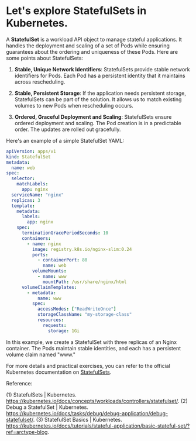 # Let's explore **StatefulSets** in Kubernetes.

A **StatefulSet** is a workload API object to manage stateful applications. It handles the deployment and scaling of a set of Pods while ensuring guarantees about the ordering and uniqueness of these Pods. Here are some points about StatefulSets:

1. **Stable, Unique Network Identifiers**: StatefulSets provide stable network identifiers for Pods. Each Pod has a persistent identity that it maintains across rescheduling.

2. **Stable, Persistent Storage**: If the application needs persistent storage, StatefulSets can be part of the solution. It allows us to match existing volumes to new Pods when rescheduling occurs.

3. **Ordered, Graceful Deployment and Scaling**: StatefulSets ensure ordered deployment and scaling. The Pod creation is in a predictable order. The updates are rolled out gracefully.

Here's an example of a simple StatefulSet YAML:

```yaml
apiVersion: apps/v1
kind: StatefulSet
metadata:
  name: web
spec:
  selector:
    matchLabels:
      app: nginx
  serviceName: "nginx"
  replicas: 3
  template:
    metadata:
      labels:
        app: nginx
    spec:
      terminationGracePeriodSeconds: 10
      containers:
        - name: nginx
          image: registry.k8s.io/nginx-slim:0.24
          ports:
            - containerPort: 80
              name: web
          volumeMounts:
            - name: www
              mountPath: /usr/share/nginx/html
      volumeClaimTemplates:
        - metadata:
            name: www
          spec:
            accessModes: ["ReadWriteOnce"]
            storageClassName: "my-storage-class"
            resources:
              requests:
                storage: 1Gi
```

In this example, we create a StatefulSet with three replicas of an Nginx container. The Pods maintain stable identities, and each has a persistent volume claim named "www."

For more details and practical exercises, you can refer to the official Kubernetes documentation on [StatefulSets](https://kubernetes.io/docs/concepts/workloads/controllers/statefulset/).

Reference:

(1) StatefulSets | Kubernetes. https://kubernetes.io/docs/concepts/workloads/controllers/statefulset/.
(2) Debug a StatefulSet | Kubernetes. https://kubernetes.io/docs/tasks/debug/debug-application/debug-statefulset/.
(3) StatefulSet Basics | Kubernetes. https://kubernetes.io/docs/tutorials/stateful-application/basic-stateful-set/?ref=arctype-blog.
